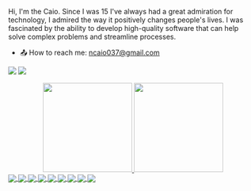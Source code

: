 Hi, I'm the Caio.
Since I was 15 I've always had a great admiration for technology, I admired the way it positively changes people's lives. I was fascinated by the ability to develop high-quality software that can help solve complex problems and streamline processes.

- 📤 How to reach me: ncaio037@gmail.com

<a href = "mailto:ncaio037@gmail.com"><img src="https://img.shields.io/badge/-Gmail-%23333?style=for-the-badge&logo=gmail&logoColor=white" target="_blank"></a>
  <a href="https://www.linkedin.com/in/caio-neves-531a26206/" target="_blank"><img src="https://img.shields.io/badge/-LinkedIn-%230077B5?style=for-the-badge&logo=linkedin&logoColor=white" target="_blank"></a> 

<div align="center">
  <a href="https://github.com/caioneves05">
  <img height="180em" src="https://github-readme-stats.vercel.app/api?username=caioneves05&show_icons=true&theme=rose_pine&include_all_commits=true&count_private=true"/>
  <img height="180em" src="https://github-readme-stats.vercel.app/api/top-langs/?username=caioneves05&layout=compact&langs_count=7&theme=rose_pine"/>
</div>
<div>
  <img align="center" src="https://img.shields.io/badge/Javascript-FFEA00?style=for-the-badge&logo=typescript&logoColor=black">
  <img align="center" src="https://img.shields.io/badge/TypeScript-007ACC?style=for-the-badge&logo=typescript&logoColor=white">
  <img align="center" src="https://img.shields.io/badge/Node.js-43853D?style=for-the-badge&logo=node.js&logoColor=white">
  <img align="center" src="https://img.shields.io/badge/Express.js-404D59?style=for-the-badge">
  <img align="center" src="https://img.shields.io/badge/MongoDB-4EA94B?style=for-the-badge&logo=mongodb&logoColor=white">
  <img align="center" src="https://img.shields.io/badge/Docker-2496ED?style=for-the-badge&logo=docker&logoColor=white">
  <img align="center" src="https://img.shields.io/badge/Jest-C21325?style=for-the-badge&logo=jest&logoColor=white">
  <img align="center" src="https://img.shields.io/badge/NestJS-E0234E?style=for-the-badge&logo=nestjs&logoColor=white">
  <img align="center" src="https://img.shields.io/badge/Linux-FCC624?style=for-the-badge&logo=linux&logoColor=black">
</div>
   
 

